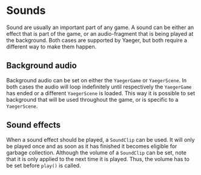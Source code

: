 # Sounds

Sound are usually an important part of any game. A sound can be either an effect that is part of the game, or an
audio-fragment that is being played at the background. Both cases are supported by Yaeger, but both require a different
way to make them happen.

## Background audio

Background audio can be set on either the `YaegerGame` or `YaegerScene`. In both cases the audio will loop indefinitely
until respectively the `YaegerGame` has ended or a different `YaegerScene` is loaded. This way it is possible to set
background that will be used throughout the game, or is specific to a `YaegerScene`.

## Sound effects

When a sound effect should be played, a `SoundClip` can be used. It will only be played once and as soon as it has
finished it becomes eligible for garbage collection. Although the volume of a `SoundClip` can be set, note that it is
only applied to the next time it is played. Thus, the volume has to be set before `play()` is called.
